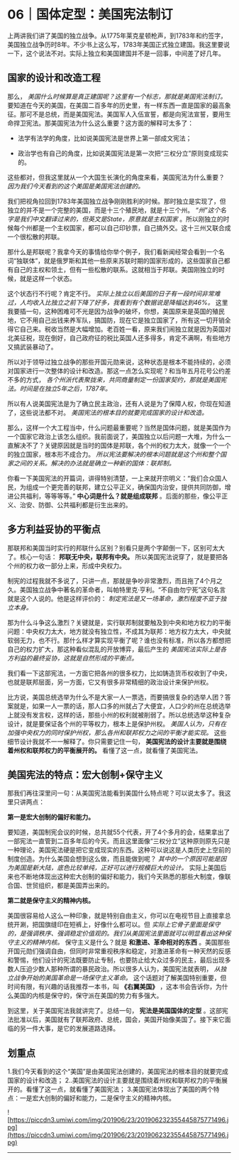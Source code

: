 # 06｜国体定型：美国宪法制订

上两讲我们讲了美国的独立战争。从1775年莱克星顿枪声，到1783年和约签字，美国独立战争历时8年。不少书上这么写，1783年美国正式独立建国。我这里要说一下，这个说法不对。实际上独立和美国建国并不是一回事，中间差了好几年。

## 国家的设计和改造工程

那么， *美国什么时候算是真正建国呢？这里有一个标志，那就是美国宪法制订。* 要知道在今天的美国，在美国二百多年的历史里，有一样东西一直是国家的最高象征。那可不是总统，而是美国宪法。美国军人入伍宣誓，都是向宪法宣誓，要用生命捍卫宪法。那美国宪法为什么这么重要？这方面的解释可太多了：

* 法学有法学的角度，比如说美国宪法是世界上第一部成文宪法；

* 政治学也有自己的角度，比如说美国宪法是第一次把“三权分立”原则变成现实的。

这些都对，但我这里就从一个大国生长演化的角度来看，美国宪法为什么重要？ *因为我们今天看到的这个美国是美国宪法创建的。*

我们把视角拉回到1783年美国独立战争刚刚胜利的时候。那时独立是实现了，但独立的并不是一个完整的美国，而是十三个殖民地，就是十三个州。 *“州”这个名字是我们中文翻译过来的，但英文是State，原意就是主权国家* 。所以刚独立的时候每个州都是一个主权国家，都可以自己印钞票，自己搞外交。这十三州又联合成一个很松散的邦联。

那什么是邦联呢？我拿今天的事情给你举个例子，我们看新闻经常会看到一个名词“独联体”，就是俄罗斯和其他一些原来苏联时期的国家形成的，这些国家自己都有自己的主权和领土，但有一些松散的联系。这就相当于邦联。美国刚独立的时候，就是这样一个状态。

这个状态行不行呢？肯定不行。 *实际上独立以后美国的日子有一段时间非常难过，人均收入比独立之前下降了好多，我看到有个数据说是降幅达到46%。* 这里我要插一句，这种困难可不光是因为战争的破坏，你想，美国原来是英国的殖民地，它不用自己出钱来养军队，搞国防，现在它是独立国家了，所有这一切开销全得它自己来。税收当然是大幅增加。老百姓一看，原来我们闹独立就是因为英国对北美征税，现在倒好，自己政府征的税比英国人还多得多，肯定不满啊，有些地方又搞武装暴动了。

所以对于领导过独立战争的那些开国元勋来说，这种状态是根本不能持续的，必须对国家进行一次整体的设计和改造。那这一点怎么实现呢？和当年五月花号公约差不多的方式， *各个州派代表聚拢来，共同商量制定一份国家契约，那就是美国宪法。时间是在独立5年之后，1787年。*

所以有人说美国宪法是为了确立民主政治，还有人说是为了保障人权，你现在知道了，这些说法都不对。 *美国宪法的根本目的就要完成国家的设计和改造。*

那么，这样一个大工程当中，什么问题最重要呢？当然是国体问题，就是美国作为一个国家它政治上该怎么组织。我前面说了，美国独立以后问题一大堆，为什么一直解决不了？关键原因就是当时的国体是邦联，各个州的权力太大，就像一个一个的独立国家，根本形不成合力。 *所以宪法要解决的根本问题就是这个州和整个国家之间的关系。解决的办法就是确立一种新的国体：联邦制。*

你看一下美国宪法的开篇词，讲得特别清楚，一上来就开宗明义：“我们合众国人民，为组成一个更完善的联邦，建立公平正义，确保国内治安，提供共同防御，增进公共福利，等等等等。” **中心词是什么？就是组成联邦** 。后面的那些，像公平正义、治安、防御、公共福利都是衍生出来的。

## 多方利益妥协的平衡点

那联邦和美国当时实行的邦联什么区别？别看只是两个字颠倒一下，区别可太大了。核心一句话： **邦联无中央，联邦有中央。** 所以美国宪法说穿了，就是要把各个州的权力收一部分上来，形成中央权力。

制宪的过程我就不多说了，只讲一点，那就是争吵非常激烈，而且拖了4个月之久。美国独立战争中著名的革命者，叫帕特里克·亨利。“不自由勿宁死”这句名言就是这个人说的。他是这样评价的： *制定宪法是又一场革命，激烈程度不亚于独立本身。*

那为什么斗争这么激烈？关键就是，实行联邦制就要触及到中央和地方权力的平衡问题：中央权力太大，地方就没有独立性，不成其为联邦：地方权力太大，中央就软弱无力，也不行。那什么样才算实现平衡了呢？谁也没有标准，所以各方都想把自己的权力扩大，那这种看似混乱的开放博弈，最后产生的 *美国宪法实际上是各方利益的最终妥协，这就是自然形成的平衡点。*

我们看一下这部宪法，一方面它把各州的很多权力，比如铸造货币权收到了中央，也就是联邦层面，另一方面，它又有很多非常精细的政治设计来保护州权。

比方说，美国总统选举为什么不是大家一人一票选，而要搞很复杂的选举人团？答案就是，如果一人一票的话，那人口多的州就占了大便宜，人口少的州在总统选举上就没有发言权，这样的话，那些小州的权利就被削弱了。所以总统选举这种复杂设计，就是要保证各个州的平等权力，根本上是保护州权。 *美国人认为，只有在加强中央权力的同时保护州权，那么各州和联邦权力之间的平衡才能实现。* 这些细节设计我就不一一解释了。你只需要记住一句， **美国宪法的设计主要就是围绕着州权和联邦权力的平衡展开的。** 看懂了这一点，就看懂了美国宪法。

## 美国宪法的特点：宏大创制+保守主义

那我们再往深里问一句：从美国宪法能看到美国什么特点呢？可以说太多了。我这里只讲两点：

 **第一是宏大创制的偏好和能力。**

要知道，美国制宪会议的时候，总共就55个代表，开了4个多月的会，结果拿出了一部宪法一直管到二百多年后的今天。而且这里面像“三权分立”这种原则原先只是一种理论，美国宪法硬是把它变成现实的东西。这种可以说这是人类历史上空前的制度创造。为什么美国会想到这么做，而且能做到呢？ *其中的一个原因可能是因为美国是新大陆，底色比较单纯，正好可以进行规模巨大的设计。* 实际上美国后来也不断地体现出这种宏大创制的偏好和能力，我们今天熟悉的那些大制度，像联合国、世贸组织，都是美国弄出来的。

 **第二就是保守主义的精神内核。**

美国很容易给人这么一种印象，就是特别自由主义，你可以在电视节目上直接拿总统开涮，把国旗缝印在短裤上，好像什么都可以。但 *实际上它骨子里面是保守的，是强调秩序、强调稳定价值观的。我们从美国宪法里面就可以明显看出这种保守主义的精神内核。* 保守主义是什么？就是 **和激进、革命相对的东西** 。美国那些开国元勋们强调自由，但同时非常重视秩序和稳定，对激进革命有一种天然的反感和警惕，他们设计的宪法既要防止专制，也要防止给大众过多的民主，最后出现多数人压迫少数人那种所谓的暴民政治。所以很多人认为，美国宪法就表明， *从独立战争开始的美国革命是一场保守主义革命。* 这个话题对了解美国特别重要，但时间有限，有兴趣的话我推荐一本书，叫 **《右翼美国》** ，这本书会告诉你，为什么美国的内核是保守的，保守派在美国的势力有多强大。

到这里，关于美国宪法我就讲完了。总结一句， **宪法是美国国体的定型** 。这部宪法批准以后，美国就有了联邦政府、总统，国会，美国开始像美国了。接下来它面临的另一件大事，是它的发展道路选择。

## 划重点

1.我们今天看到的这个“美国”是由美国宪法创建的，美国宪法的根本目的就要完成国家的设计和改造；
2..美国宪法的设计主要就是围绕着州权和联邦权力的平衡展开的。看懂了这一点，就看懂了美国宪法；
3.美国宪法体现出了美国的两个特点：一是宏大创制的偏好和能力，二是保守主义的精神内核。

![https://piccdn3.umiwi.com/img/201906/23/201906232355445875771496.jpg](https://piccdn3.umiwi.com/img/201906/23/201906232355445875771496.jpg)

---

